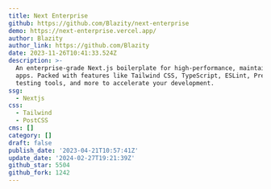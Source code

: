 ```yaml
---
title: Next Enterprise
github: https://github.com/Blazity/next-enterprise
demo: https://next-enterprise.vercel.app/
author: Blazity
author_link: https://github.com/Blazity
date: 2023-11-26T10:41:33.524Z
description: >-
  An enterprise-grade Next.js boilerplate for high-performance, maintainable
  apps. Packed with features like Tailwind CSS, TypeScript, ESLint, Prettier,
  testing tools, and more to accelerate your development.
ssg:
  - Nextjs
css:
  - Tailwind
  - PostCSS
cms: []
category: []
draft: false
publish_date: '2023-04-21T10:57:41Z'
update_date: '2024-02-27T19:21:39Z'
github_star: 5504
github_fork: 1242
---
```

